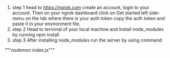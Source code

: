 1. step 1
head to https://ngrok.com create an account, login to your account.
Then on your ngrok dashboard 
click on Get started left side-menu 
on the tab where there is your auth token copy the auth token  and paste it in your environment file.
2. step 2
 Head to  terminal of your local machine and Install node_modules by running npm install
3. step 3
 After installing node_modules run the server by using command 
 
 """nodemon index.js"""
